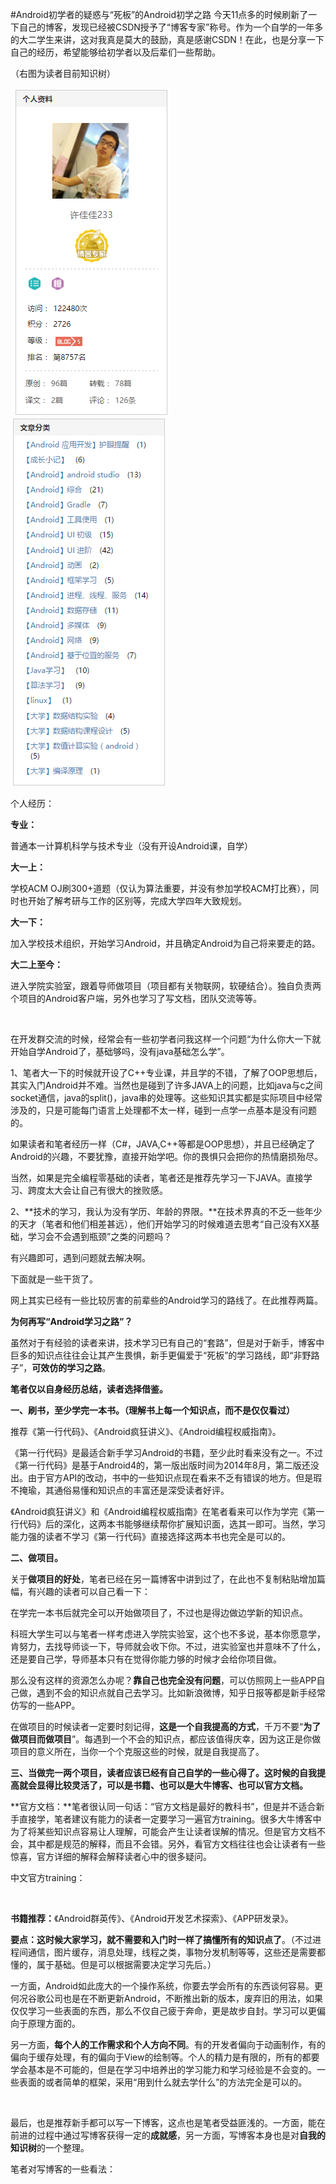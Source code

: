 #Android初学者的疑惑与“死板”的Android初学之路
今天11点多的时候刷新了一下自己的博客，发现已经被CSDN授予了“博客专家”称号。作为一个自学的一年多的大二学生来讲，这对我真是莫大的鼓励，真是感谢CSDN！在此，也是分享一下自己的经历，希望能够给初学者以及后辈们一些帮助。

（右图为读者目前知识树）

 <img src="https://raw.githubusercontent.com/Double2hao/xujiajia_blog/main/img/2590.png" alt="">  <img src="https://raw.githubusercontent.com/Double2hao/xujiajia_blog/main/img/2591.png" alt="">



个人经历：

**专业：**

普通本一计算机科学与技术专业（没有开设Android课，自学）

**大一上：**

学校ACM OJ刷300+道题（仅认为算法重要，并没有参加学校ACM打比赛），同时也开始了解考研与工作的区别等，完成大学四年大致规划。

**大一下：**

加入学校技术组织，开始学习Android，并且确定Android为自己将来要走的路。

**大二上至今：**

进入学院实验室，跟着导师做项目（项目都有关物联网，软硬结合）。独自负责两个项目的Android客户端，另外也学习了写文档，团队交流等等。

 

在开发群交流的时候，经常会有一些初学者问我这样一个问题“为什么你大一下就开始自学Android了，基础够吗，没有java基础怎么学”。

1、笔者大一下的时候就开设了C++专业课，并且学的不错，了解了OOP思想后，其实入门Android并不难。当然也是碰到了许多JAVA上的问题，比如java与c之间socket通信，java的split()，java串的处理等。这些知识其实都是实际项目中经常涉及的，只是可能每门语言上处理都不太一样，碰到一点学一点基本是没有问题的。

如果读者和笔者经历一样（C#，JAVA,C++等都是OOP思想），并且已经确定了Android的兴趣，不要犹豫，直接开始学吧。你的畏惧只会把你的热情磨损殆尽。

当然，如果是完全编程零基础的读者，笔者还是推荐先学习一下JAVA。直接学习、跨度太大会让自己有很大的挫败感。

2、**技术的学习，我认为没有学历、年龄的界限。**在技术界真的不乏一些年少的天才（笔者和他们相差甚远），他们开始学习的时候难道去思考“自己没有XX基础，学习会不会遇到瓶颈”之类的问题吗？

有兴趣即可，遇到问题就去解决啊。



下面就是一些干货了。

网上其实已经有一些比较厉害的前辈些的Android学习的路线了。在此推荐两篇。







**为何再写“Android学习之路”？**

虽然对于有经验的读者来讲，技术学习已有自己的“套路”，但是对于新手，博客中巨多的知识点往往会让其产生畏惧，新手更偏爱于“死板”的学习路线，即“非野路子”，**可效仿的学习之路**。



**笔者仅以自身经历总结，读者选择借鉴。**

**一、刷书，至少学完一本书。（理解书上每一个知识点，而不是仅仅看过）**

推荐《第一行代码》、《Android疯狂讲义》、《Android编程权威指南》。

《第一行代码》是最适合新手学习Android的书籍，至少此时看来没有之一。不过《第一行代码》是基于Android4的，第一版出版时间为2014年8月，第二版还没出。由于官方API的改动，书中的一些知识点现在看来不乏有错误的地方。但是瑕不掩瑜，其通俗易懂和知识点的丰富还是深受读者好评。

《Android疯狂讲义》和《Android编程权威指南》在笔者看来可以作为学完《第一行代码》后的深化，这两本书能够继续帮你扩展知识面，选其一即可。当然，学习能力强的读者不学习《第一行代码》直接选择这两本书也完全是可以的。

**二、做项目。**

关于**做项目的好处**，笔者已经在另一篇博客中讲到过了，在此也不复制粘贴增加篇幅，有兴趣的读者可以自己看一下：



在学完一本书后就完全可以开始做项目了，不过也是得边做边学新的知识点。

 

科班大学生可以与笔者一样考虑进入学院实验室，这个也不多说，基本你愿意学，肯努力，去找导师谈一下，导师就会收下你。不过，进实验室也并意味不了什么，还是要自己学，导师基本只有在觉得你能力够的时候才会给你项目做。

那么没有这样的资源怎么办呢？**靠自己也完全没有问题**，可以仿照网上一些APP自己做，遇到不会的知识点就自己去学习。比如新浪微博，知乎日报等都是新手经常仿写的一些APP。

在做项目的时候读者一定要时刻记得，**这是一个自我提高的方式**，千万不要“**为了做项目而做项目**”。每遇到一个不会的知识点，都应该值得庆幸，因为这正是你做项目的意义所在，当你一个个克服这些的时候，就是自我提高了。

**三、当做完一两个项目，读者应该已经有自己自学的一些心得了。这时候的自我提高就会显得比较灵活了，可以是书籍、也可以是大牛博客、也可以官方文档。**

**官方文档：**笔者很认同一句话：“官方文档是最好的教科书”，但是并不适合新手直接学，笔者建议有能力的读者一定要学习一遍官方training。很多大牛博客中为了将某些知识点容易让人理解，可能会产生让读者误解的情况。但是官方文档不会，其中都是规范的解释，而且不会错。另外，看官方文档往往也会让读者有一些惊喜，官方详细的解释会解释读者心中的很多疑问。

中文官方training：

 

**书籍推荐：**《Android群英传》、《Android开发艺术探索》、《APP研发录》。

**要点：**这时候大家学习**，就不需要和入门时一样了搞懂所有的知识点了**。（不过进程间通信，图片缓存，消息处理，线程之类，事物分发机制等等，这些还是需要都懂的，属于基础。但是可以根据需要决定学习先后。）

一方面，Android如此庞大的一个操作系统，你要去学会所有的东西谈何容易。更何况谷歌公司也是在不断更新Android，不断推出新的版本，废弃旧的用法，如果仅仅学习一些表面的东西，那么不仅自己疲于奔命，更是故步自封。学习可以更偏向于原理方面的。

另一方面，**每个人的工作需求和个人方向不同**。有的开发者偏向于动画制作，有的偏向于缓存处理，有的偏向于View的绘制等。个人的精力是有限的，所有的都要学会基本是不可能的，但是在学习中培养出的学习能力和学习经验是不会变的。一些表面的或者简单的框架，采用“用到什么就去学什么”的方法完全是可以的。

 

最后，也是推荐新手都可以写一下博客，这点也是笔者受益匪浅的。一方面，能在前进的过程中通过写博客获得一定的**成就感**，另一方面，写博客本身也是对**自我的知识树**的一个整理。

笔者对写博客的一些看法：

 